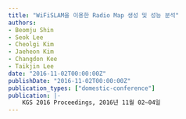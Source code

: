 ```yaml
---
title: "WiFiSLAM을 이용한 Radio Map 생성 및 성능 분석"
authors:
- Beomju Shin
- Seok Lee
- Cheolgi Kim
- Jaeheon Kim
- Changdon Kee
- Taikjin Lee
date: "2016-11-02T00:00:00Z"
publishDate: "2016-11-02T00:00:00Z"
publication_types: ["domestic-conference"]
publication: |-
    KGS 2016 Proceedings, 2016년 11월 02~04일
---
```

